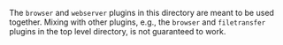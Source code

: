 The `browser` and `webserver` plugins in this directory are meant to
be used together. Mixing with other plugins, e.g., the `browser` and
`filetransfer` plugins in the top level directory, is not guaranteed
to work.
